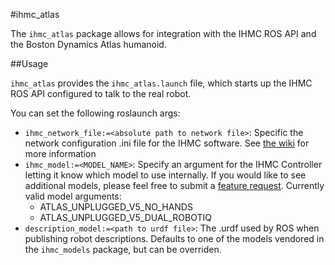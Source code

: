 #ihmc_atlas

The `ihmc_atlas` package allows for integration with the IHMC ROS API and the Boston Dynamics Atlas humanoid.

##Usage

`ihmc_atlas` provides the `ihmc_atlas.launch` file, which starts up the IHMC ROS API configured to talk to the real robot.

You can set the following roslaunch args:

- `ihmc_network_file:=<absolute path to network file>`: Specific the network configuration .ini file for the IHMC software. See [the wiki](https://bitbucket.org/ihmcrobotics/ihmc_ros/wiki/network-config) for more information
- `ihmc_model:=<MODEL_NAME>`: Specify an argument for the IHMC Controller letting it know which model to use internally. If you would like to see additional models, please feel free to submit a [feature request](https://bitbucket.org/ihmcrobotics/ihmc_ros/issues/new). Currently valid model arguments:
  - ATLAS_UNPLUGGED_V5_NO_HANDS
  - ATLAS_UNPLUGGED_V5_DUAL_ROBOTIQ
- `description_model:=<path to urdf file>`: The .urdf used by ROS when publishing robot descriptions. Defaults to one of the models vendored in the `ihmc_models` package, but can be overriden.
